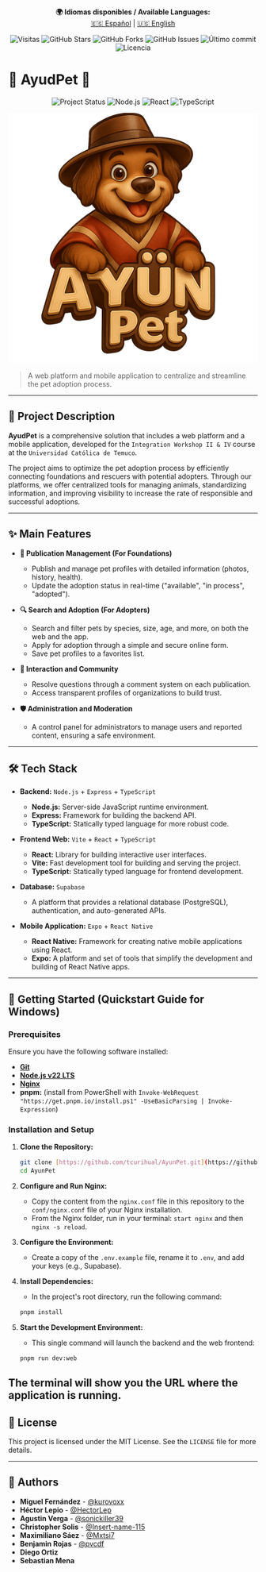 <p align="center">
  <strong>🌍 Idiomas disponibles / Available Languages:</strong><br>
  <a href="README.md">🇪🇸 Español</a> |
  <a href="README.en.md">🇺🇸 English</a>
</p>

<p align="center">
  <img src="https://visitor-badge.laobi.icu/badge?page_id=tcurihual.AyunPet&left_color=black&right_color=blue&style=for-the-badge" alt="Visitas" />
  <img src="https://img.shields.io/github/stars/tcurihual/AyunPet?style=for-the-badge&logo=github"
       alt="GitHub Stars" />
  <img src="https://img.shields.io/github/forks/tcurihual/AyunPet?style=for-the-badge&logo=github"
       alt="GitHub Forks" />
  <img src="https://img.shields.io/github/issues/tcurihual/AyunPet?style=for-the-badge"
       alt="GitHub Issues" />
  <img src="https://img.shields.io/github/last-commit/tcurihual/AyunPet?style=for-the-badge"
       alt="Último commit" />
  <img src="https://img.shields.io/badge/Licencia-MIT-green?style=for-the-badge"
       alt="Licencia" />
</p>

# 🐾 AyudPet 🐾

<p align="center">
  <img src="https://img.shields.io/badge/Status-In_Development-orange?style=for-the-badge" alt="Project Status">
  <img src="https://img.shields.io/badge/Node.js-339933?style=for-the-badge&logo=nodedotjs&logoColor=white" alt="Node.js">
  <img src="https://img.shields.io/badge/React-20232A?style=for-the-badge&logo=react&logoColor=61DAFB" alt="React">
  <img src="https://img.shields.io/badge/TypeScript-007ACC?style=for-the-badge&logo=typescript&logoColor=white" alt="TypeScript">
</p>

[![AyudPet Logo](https://github.com/HectorLep/prueba-del-readme/raw/main/assets/logo.png)](https://github.com/HectorLep/prueba-del-readme/raw/main/assets/logo.png)
> A web platform and mobile application to centralize and streamline the pet adoption process.

---

## 📝 Project Description

**AyudPet** is a comprehensive solution that includes a web platform and a mobile application, developed for the `Integration Workshop II & IV` course at the `Universidad Católica de Temuco`.

The project aims to optimize the pet adoption process by efficiently connecting foundations and rescuers with potential adopters. Through our platforms, we offer centralized tools for managing animals, standardizing information, and improving visibility to increase the rate of responsible and successful adoptions.

---

## ✨ Main Features

* **🐶 Publication Management (For Foundations)**
    * Publish and manage pet profiles with detailed information (photos, history, health).
    * Update the adoption status in real-time ("available", "in process", "adopted").

* **🔍 Search and Adoption (For Adopters)**
    * Search and filter pets by species, size, age, and more, on both the web and the app.
    * Apply for adoption through a simple and secure online form.
    * Save pet profiles to a favorites list.

* **💬 Interaction and Community**
    * Resolve questions through a comment system on each publication.
    * Access transparent profiles of organizations to build trust.

* **🛡️ Administration and Moderation**
    * A control panel for administrators to manage users and reported content, ensuring a safe environment.

---

## 🛠️ Tech Stack

* **Backend:** `Node.js` + `Express` + `TypeScript`
    * **Node.js:** Server-side JavaScript runtime environment.
    * **Express:** Framework for building the backend API.
    * **TypeScript:** Statically typed language for more robust code.

* **Frontend Web:** `Vite` + `React` + `TypeScript`
    * **React:** Library for building interactive user interfaces.
    * **Vite:** Fast development tool for building and serving the project.
    * **TypeScript:** Statically typed language for frontend development.

* **Database:** `Supabase`
    * A platform that provides a relational database (PostgreSQL), authentication, and auto-generated APIs.

* **Mobile Application:** `Expo` + `React Native`
    * **React Native:** Framework for creating native mobile applications using React.
    * **Expo:** A platform and set of tools that simplify the development and building of React Native apps.

---

## 🚀 Getting Started (Quickstart Guide for Windows)

### Prerequisites

Ensure you have the following software installed:
* [**Git**](https://git-scm.com/downloads)
* [**Node.js v22 LTS**](https://nodejs.org/en/download)
* [**Nginx**](https://nginx.org/download/nginx-1.28.0.zip)
* **pnpm:** (install from PowerShell with `Invoke-WebRequest "https://get.pnpm.io/install.ps1" -UseBasicParsing | Invoke-Expression`)

### Installation and Setup

1.  **Clone the Repository:**
    ````bash
    git clone [https://github.com/tcurihual/AyunPet.git](https://github.com/tcurihual/AyunPet.git)
    cd AyunPet
    ````

2.  **Configure and Run Nginx:**
    * Copy the content from the `nginx.conf` file in this repository to the `conf/nginx.conf` file of your Nginx installation.
    * From the Nginx folder, run in your terminal: `start nginx` and then `nginx -s reload`.

3.  **Configure the Environment:**
    * Create a copy of the `.env.example` file, rename it to `.env`, and add your keys (e.g., Supabase).

4.  **Install Dependencies:**
    * In the project's root directory, run the following command:
    ````bash
    pnpm install
    ````

5.  **Start the Development Environment:**
    * This single command will launch the backend and the web frontend:
    ````bash
    pnpm run dev:web
    ````

The terminal will show you the URL where the application is running.
---

## 📜 License

This project is licensed under the MIT License. See the `LICENSE` file for more details.

---

## 👤 Authors

* **Miguel Fernández** - [@kurovoxx](https://github.com/kurovoxx)
* **Héctor Lepio** - [@HectorLep](https://github.com/HectorLep)
* **Agustin Verga** - [@sonickiller39](https://github.com/sonickiller39)
* **Christopher Solis** - [@Insert-name-115](https://github.com/Insert-name-115)
* **Maximiliano Sáez** - [@Mxtsi7](https://github.com/Mxtsi7)
* **Benjamin Rojas** - [@pvcdf](https://github.com/pvcdf)
* **Diego Ortiz**
* **Sebastian Mena**
